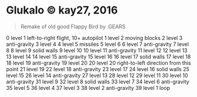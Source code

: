 # Glukalo &copy; kay27, 2016
> Remake of old good Flappy Bird by .GEARS

 0 level  1 left-to-right flight, 10+ autopilot
 1 level  2 moving blocks
 2 level  3 anti-gravity
 3 level  4
 4 level  5 missiles
 5 level  6
 6 level  7 anti-gravity
 7 level  8
 8 level  9 solid walls
 9 level 10
10 level 11 anti-gravity
11 level 12
12 level 13 
13 level 14
14 level 15 anti-gravity
15 level 16
16 level 17 solid walls
17 level 18
18 level 19 anti-gravity
19 level 20
20 level 20 right-to-left direction from this point
21 level 19 
22 level 18 anti-gravity
23 level 17 
24 level 16 solid walls
25 level 15
26 level 14 anti-gravity
27 level 13
28 level 12
29 level 11
30 level 10 anti-gravity
31 level  9
32 level  8 solid walls
33 level  7
34 level  6 anti-gravity
35 level  5
36 level  4
37 level  3
38 level  2 anti-gravity
39 level  1
loop
